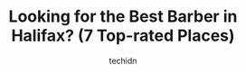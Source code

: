 ---
layout: ampstory
image: https://i0.wp.com/www.auto.or.id/wp-content/uploads/2023/06/sailor-bups-barbershop-0-halifax-1686324193.jpeg?resize=640,853
author: techidn
featured: false
description: Halifax, Nova Scotia, Canada is a haven for Barber enthusiasts, boasting an impressive array of 7 top-notch establishments. Whether youre a seasoned connoisseur or simply curious to explore
title: Looking for the Best Barber in Halifax? (7 Top-rated Places)
cover:
   title: Looking for the Best Barber in Halifax? (7 Top-rated Places)
   subtitle: AUTO.OR.ID
   background: https://www.auto.or.id/wp-content/uploads/2023/06/sailor-bups-barbershop-0-halifax-1686324193.jpeg

pages: 
 - layout: thirds
   top: <h1>#1 Icut Brothers Barbershop</h1>
   bottom: "<p>Firstly, I wanna say that new barber Mr. Anthony join the team. He cut my hair. Its a totally new look on my face and very professional.Secondly, I want to say about s</p>"
   background: https://www.auto.or.id/wp-content/uploads/2023/06/sailor-bups-barbershop-1-halifax-1686324195.jpeg
   backgroundblur: true
 - layout: thirds
   top: <h1>#2 Brewery Barber</h1>
   bottom: "<p>1496 Lower Water St, Halifax, NS B3J 1R9, Canada</p>"
   background: https://www.auto.or.id/wp-content/uploads/2023/06/sailor-bups-barbershop-2-halifax-1686324195.jpeg
   cta:
      link: https://www.auto.or.id/looking-for-the-best-barber-in-halifax-7-top-rated-places/
      text: Looking for the Best Barber in Halifax? (7 Top-rated Places)
 - layout: thirds
   top: <h1>#3 Sailor Bups Barbershop</h1>
   bottom: "<p>5281 Sackville St Unit 2, Halifax, NS B3J 1K9, Canada</p>"
   background: https://images.unsplash.com/photo-1637160967973-88751d581827?ixlib=rb-4.0.3&ixid=MnwxMjA3fDB8MHxwaG90by1wYWdlfHx8fGVufDB8fHx8&auto=format&fit=crop&w=640&h=853&q=80
   cta:
      link: https://www.auto.or.id/looking-for-the-best-barber-in-halifax-7-top-rated-places/
      text: Looking for the Best Barber in Halifax? (7 Top-rated Places)
 - layout: thirds
   top: <h1>#4 The Big Moustache Barbershop</h1>
   bottom: "<p>Halifax Downtown, 5121 Sackville St Unit 101, Halifax, NS B3J 1K1, Canada</p>"
   background: https://images.unsplash.com/photo-1633084071177-ca4f2b048af0?ixlib=rb-4.0.3&ixid=MnwxMjA3fDB8MHxwaG90by1wYWdlfHx8fGVufDB8fHx8&auto=format&fit=crop&w=640&h=853&q=80
   cta:
      link: https://www.auto.or.id/looking-for-the-best-barber-in-halifax-7-top-rated-places/
      text: Looking for the Best Barber in Halifax? (7 Top-rated Places)
 - layout: thirds
   top: <h1>#5 Oddfellows Barbershop</h1>
   bottom: "<p>6451 Quinpool Rd, Halifax, NS B3L 1B1, Canada</p>"
   background: https://images.unsplash.com/photo-1627404760301-8efc143749c8?ixlib=rb-4.0.3&ixid=MnwxMjA3fDB8MHxwaG90by1wYWdlfHx8fGVufDB8fHx8&auto=format&fit=crop&w=640&h=853&q=80
   cta:
      link: https://www.auto.or.id/looking-for-the-best-barber-in-halifax-7-top-rated-places/
      text: Looking for the Best Barber in Halifax? (7 Top-rated Places)
 - layout: thirds
   top: <h1>#6 Noreast Barber</h1>
   bottom: "<p>5239 Blowers St b22, Halifax, NS B3J 1J8, Canada</p>"
   background: https://images.unsplash.com/photo-1639927664632-c080477d9fe5?ixlib=rb-4.0.3&ixid=MnwxMjA3fDB8MHxwaG90by1wYWdlfHx8fGVufDB8fHx8&auto=format&fit=crop&w=640&h=853&q=80
   cta:
      link: https://www.auto.or.id/looking-for-the-best-barber-in-halifax-7-top-rated-places/
      text: Looking for the Best Barber in Halifax? (7 Top-rated Places)
 - layout: thirds
   top: <h1>#7 Blue Collar Barbershop</h1>
   bottom: "<p>2272 Gottingen St, Halifax, NS B3K 0H2, Canada</p>"
   background: https://images.unsplash.com/photo-1632495288245-811aa76d8a32?ixlib=rb-4.0.3&ixid=MnwxMjA3fDB8MHxwaG90by1wYWdlfHx8fGVufDB8fHx8&auto=format&fit=crop&w=640&h=853&q=80
   cta:
      link: https://www.auto.or.id/looking-for-the-best-barber-in-halifax-7-top-rated-places/
      text: Looking for the Best Barber in Halifax? (7 Top-rated Places)
 - layout: thirds
   middle: Continue reading...
   background: https://images.unsplash.com/photo-1604755940678-ffbf0c1fcc37?ixlib=rb-4.0.3&ixid=MnwxMjA3fDB8MHxwaG90by1wYWdlfHx8fGVufDB8fHx8&auto=format&fit=crop&w=640&h=853&q=80
   cta:
      link: https://www.auto.or.id/looking-for-the-best-barber-in-halifax-7-top-rated-places/
      text: Looking for the Best Barber in Halifax? (7 Top-rated Places)

---